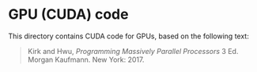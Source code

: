 # GPU (CUDA) code

This directory contains CUDA code for GPUs, based on the following text:

> Kirk and Hwu, *Programming Massively Parallel Processors* 3 Ed. Morgan Kaufmann. New York: 2017.

